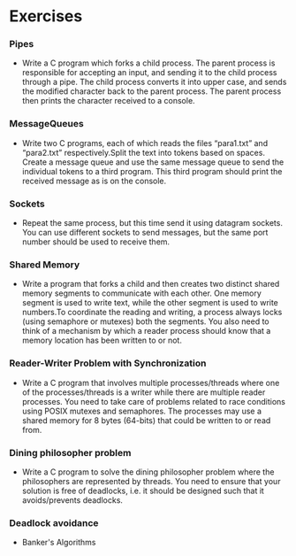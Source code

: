 # Exercises
### Pipes
- Write a C program which forks a child process. The parent process is responsible for accepting an input, and sending it to the child process through a pipe. The child process converts it into upper case, and sends the modified character back to the parent process. The parent process then prints the character received to a console.
### MessageQueues
- Write two C programs, each of which reads the files “para1.txt” and “para2.txt” respectively.Split the text into tokens based on spaces. Create a message queue and use the same message queue to send the individual tokens to a third program. This third program should print the received message as is on the console.
### Sockets
- Repeat the same process, but this time send it using datagram sockets. You can use different sockets to send messages, but the same port number should be used to receive them.
### Shared Memory
- Write a program that forks a child and then creates two distinct shared memory segments to communicate with each other. One memory segment is used to write text, while the other segment is used to write numbers.To coordinate the reading and writing, a process always locks (using semaphore or mutexes) both the segments. You also need to think of a mechanism by which a reader process should know that a memory location has been written to or not.
### Reader-Writer Problem with Synchronization
- Write a C program that involves multiple processes/threads where one of the processes/threads is a writer while there are multiple reader processes. You need to take care of problems related to race conditions using POSIX mutexes and semaphores. The processes may use a shared memory for 8 bytes (64-bits) that could be written to or read from.
### Dining philosopher problem
- Write a C program to solve the dining philosopher problem where the philosophers are represented by threads. You need to ensure that your solution is free of deadlocks, i.e. it should be designed such that it avoids/prevents deadlocks.
### Deadlock avoidance
- Banker's Algorithms
